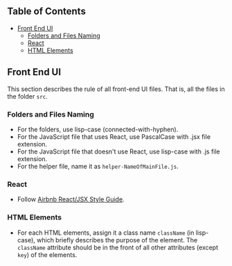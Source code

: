 ## Table of Contents

- [Front End UI](#front-end-ui)
  - [Folders and Files Naming](#folders-and-files-naming)
  - [React](#react)
  - [HTML Elements](#html-elements)

## Front End UI

This section describes the rule of all front-end UI files. That is, all the files in the folder `src`.

### Folders and Files Naming

* For the folders, use lisp-case (connected-with-hyphen).
* For the JavaScript file that uses React, use PascalCase with .jsx file extension.
* For the JavaScript file that doesn't use React, use lisp-case with .js file extension.
* For the helper file, name it as `helper-NameOfMainFile.js`.

### React

* Follow [Airbnb React/JSX Style Guide](https://github.com/airbnb/javascript/tree/master/react).

### HTML Elements

* For each HTML elements, assign it a class name `className` (in lisp-case), which briefly describes the purpose of the element. The `className` attribute should be in the front of all other attributes (except `key`) of the elements. 
